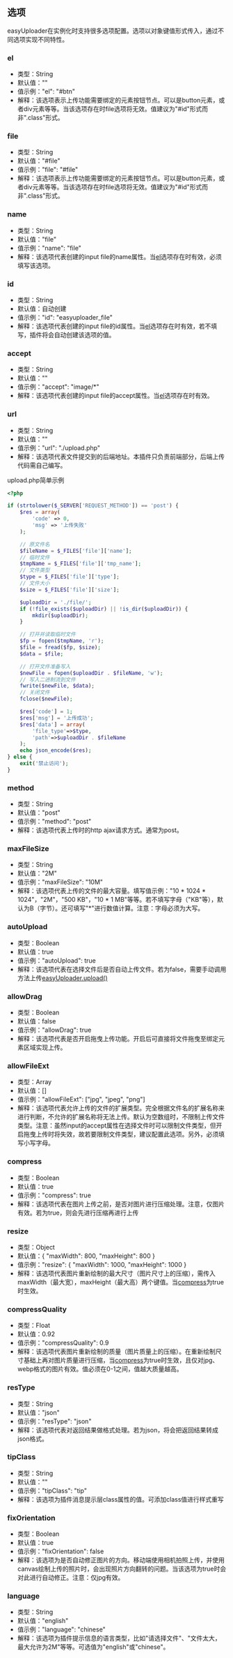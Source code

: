 ## 选项

easyUploader在实例化时支持很多选项配置。选项以对象键值形式传入，通过不同选项实现不同特性。

### el

* 类型：String
* 默认值：""
* 值示例："el": "#btn"
* 解释：该选项表示上传功能需要绑定的元素按钮节点。可以是button元素，或者div元素等等。当该选项存在时file选项将无效。值建议为"#id"形式而非".class"形式。

### file

* 类型：String
* 默认值："#file"
* 值示例："file": "#file"
* 解释：该选项表示上传功能需要绑定的元素按钮节点。可以是button元素，或者div元素等等。当该选项存在时file选项将无效。值建议为"#id"形式而非".class"形式。

### name

* 类型：String
* 默认值："file"
* 值示例："name": "file"
* 解释：该选项代表创建的input file的name属性。当[el](options.md#el)选项存在时有效，必须填写该选项。

### id

* 类型：String
* 默认值：自动创建
* 值示例："id": "easyuploader_file"
* 解释：该选项代表创建的input file的id属性。当[el](options.md#el)选项存在时有效，若不填写，插件将会自动创建该选项的值。

### accept

* 类型：String
* 默认值：""
* 值示例："accept": "image/*"
* 解释：该选项代表创建的input file的accept属性。当[el](options.md#el)选项存在时有效。

### url

* 类型：String
* 默认值：""
* 值示例："url": "./upload.php"
* 解释：该选项代表文件提交到的后端地址。本插件只负责前端部分，后端上传代码需自己编写。

upload.php简单示例

``` php
<?php

if (strtolower($_SERVER['REQUEST_METHOD']) == 'post') {
    $res = array(
        'code' => 0,
        'msg' => '上传失败'
    );

    // 原文件名
    $fileName = $_FILES['file']['name'];
    // 临时文件
    $tmpName = $_FILES['file']['tmp_name'];
    // 文件类型
    $type = $_FILES['file']['type'];
    // 文件大小
    $size = $_FILES['file']['size'];

    $uploadDir = './file/';
    if (!file_exists($uploadDir) || !is_dir($uploadDir)) {
        mkdir($uploadDir);
    }

    // 打开并读取临时文件
    $fp = fopen($tmpName, 'r');
    $file = fread($fp, $size);
    $data = $file;

    // 打开文件准备写入
    $newFile = fopen($uploadDir . $fileName, 'w');
    // 写入二进制流到文件
    fwrite($newFile, $data);
    // 关闭文件
    fclose($newFile);

    $res['code'] = 1;
    $res['msg'] = '上传成功';
    $res['data'] = array(
        'file_type'=>$type,
        'path'=>$uploadDir . $fileName
    );
    echo json_encode($res);
} else {
    exit('禁止访问');
}
```

### method

* 类型：String
* 默认值："post"
* 值示例："method": "post"
* 解释：该选项代表上传时的http ajax请求方式。通常为post。

### maxFileSize

* 类型：String
* 默认值："2M"
* 值示例："maxFileSize": "10M"
* 解释：该选项代表上传的文件的最大容量。填写值示例："10 \* 1024 \* 1024"，"2M"，"500 KB"，"10 \* 1 MB"等等。若不填写字母（"KB"等），默认为B（字节）。还可填写"\*"进行数值计算。注意：字母必须为大写。

### autoUpload

* 类型：Boolean
* 默认值：true
* 值示例："autoUpload": true
* 解释：该选项代表在选择文件后是否自动上传文件。若为false，需要手动调用方法上传[easyUploader.upload()](methods.md#upload)

### allowDrag

* 类型：Boolean
* 默认值：false
* 值示例："allowDrag": true
* 解释：该选项代表是否开启拖曳上传功能。开启后可直接将文件拖曳至绑定元素区域实现上传。

### allowFileExt

* 类型：Array
* 默认值：[]
* 值示例："allowFileExt": ["jpg", "jpeg", "png"]
* 解释：该选项代表允许上传的文件的扩展类型。完全根据文件名的扩展名称来进行判断，不允许的扩展名称将无法上传。默认为空数组时，不限制上传文件类型。注意：虽然input的accept属性在选择文件时可以限制文件类型，但开启拖曳上传时将失效，故若要限制文件类型，建议配置此选项。另外，必须填写小写字母。

### compress

* 类型：Boolean
* 默认值：true
* 值示例："compress": true
* 解释：该选项代表在图片上传之前，是否对图片进行压缩处理。注意，仅图片有效。若为true，则会先进行压缩再进行上传

### resize

* 类型：Object
* 默认值：{ "maxWidth": 800, "maxHeight": 800 }
* 值示例："resize": { "maxWidth": 1000, "maxHeight": 1000 }
* 解释：该选项代表图片重新绘制的最大尺寸（图片尺寸上的压缩），需传入maxWidth（最大宽），maxHeight（最大高）两个键值。当[compress](options.md#compress)为true时生效。

### compressQuality

* 类型：Float
* 默认值：0.92
* 值示例："compressQuality": 0.9
* 解释：该选项代表图片重新绘制的质量（图片质量上的压缩）。在重新绘制尺寸基础上再对图片质量进行压缩，当[compress](options.md#compress)为true时生效，且仅对jpg、webp格式的图片有效。值必须在0-1之间，值越大质量越高。

### resType

* 类型：String
* 默认值："json"
* 值示例："resType": "json"
* 解释：该选项代表对返回结果做格式处理。若为json，将会把返回结果转成json格式。

### tipClass

* 类型：String
* 默认值：""
* 值示例："tipClass": "tip"
* 解释：该选项为插件消息提示层class属性的值。可添加class值进行样式重写

### fixOrientation

* 类型：Boolean
* 默认值：true
* 值示例："fixOrientation": false
* 解释：该选项为是否自动修正图片的方向。移动端使用相机拍照上传，并使用canvas绘制上传的照片时，会出现照片方向翻转的问题。当该选项为true时会对此进行自动修正。注意：仅jpg有效。

### language

* 类型：String
* 默认值："english"
* 值示例："language": "chinese"
* 解释：该选项为插件提示信息的语言类型，比如"请选择文件"、"文件太大，最大允许为2M"等等。可选值为"english"或"chinese"。